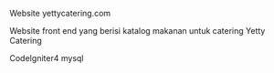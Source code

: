 Website yettycatering.com

Website front end yang berisi katalog makanan untuk catering Yetty Catering

CodeIgniter4
mysql
